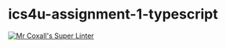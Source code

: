 # ics4u-assignment-1-typescript

[![Mr Coxall's Super Linter](https://github.com/JacksonNaufal/ics4u-assignment-1-typescript/workflows/Mr%20Coxall's%20Super%20Linter/badge.svg)](https://github.com/JacksonNaufal/ics4u-assignment-1-typescript/actions/)

